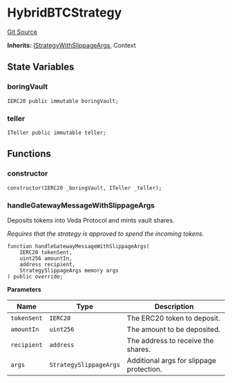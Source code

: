 # HybridBTCStrategy
[Git Source](https://github.com/bob-collective/bob/blob/1abe7d0a95cbaa62e47217036600733eae5f19f9/src/gateway/strategy/HybridBTCStrategy.sol)

**Inherits:**
[IStrategyWithSlippageArgs](/src/gateway/IStrategy.sol/abstract.IStrategyWithSlippageArgs.md), Context


## State Variables
### boringVault

```solidity
IERC20 public immutable boringVault;
```


### teller

```solidity
ITeller public immutable teller;
```


## Functions
### constructor


```solidity
constructor(IERC20 _boringVault, ITeller _teller);
```

### handleGatewayMessageWithSlippageArgs

Deposits tokens into Veda Protocol and mints vault shares.

*Requires that the strategy is approved to spend the incoming tokens.*


```solidity
function handleGatewayMessageWithSlippageArgs(
    IERC20 tokenSent,
    uint256 amountIn,
    address recipient,
    StrategySlippageArgs memory args
) public override;
```
**Parameters**

|Name|Type|Description|
|----|----|-----------|
|`tokenSent`|`IERC20`|The ERC20 token to deposit.|
|`amountIn`|`uint256`|The amount to be deposited.|
|`recipient`|`address`|The address to receive the shares.|
|`args`|`StrategySlippageArgs`|Additional args for slippage protection.|


